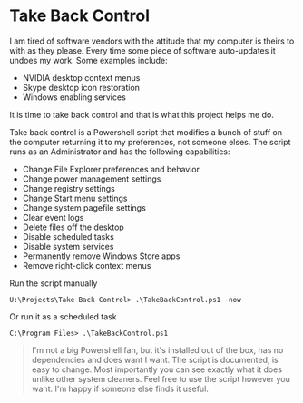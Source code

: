 # Take Back Control #

I am tired of software vendors with the attitude that my computer is theirs
to with as they please. Every time some piece of software auto-updates it
undoes my work. Some examples include:

* NVIDIA desktop context menus
* Skype desktop icon restoration
* Windows enabling services

It is time to take back control and that is what this project helps me do.

Take back control is a Powershell script that modifies a bunch of stuff on
the computer returning it to my preferences, not someone elses. The script
runs as an Administrator and has the following capabilities:

* Change File Explorer preferences and behavior
* Change power management settings
* Change registry settings
* Change Start menu settings
* Change system pagefile settings
* Clear event logs
* Delete files off the desktop
* Disable scheduled tasks
* Disable system services
* Permanently remove Windows Store apps
* Remove right-click context menus

Run the script manually
```
U:\Projects\Take Back Control> .\TakeBackControl.ps1 -now
```

Or run it as a scheduled task
```
C:\Program Files> .\TakeBackControl.ps1
```

> I'm not a big Powershell fan, but it's installed out of the box, has no
> dependencies and does want I want. The script is documented, is easy to
> change. Most importantly you can see exactly what it does unlike other
> system cleaners. Feel free to use the script however you want. I'm happy
> if someone else finds it useful.
